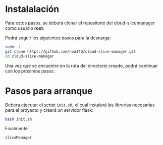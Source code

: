 # Instalalación 
Para estos pasos, se deberá clonar el repositorio del cloud-slicemanager como usuario **root**.

Podrá seguir los siguientes pasos para la descarga:

```bash {"id":"01HWB4H0QJW56YEFS5WA2VDN5V"}
sudo -i
git clone https://github.com/noaJ4Q/cloud-slice-manager.git
cd cloud-slice-manager
```
Una vez que se encuentre en la ruta del directorio creado, podrá continuar con los próximos pasos.

# Pasos para arranque
Deberá ejecutar el script `init.sh`, el cual instalará las librerias necesarias para el proyecto y creará un servidor flask:
```bash {"id":"01HWB4H0QJW56YEFS5WD3HDZ16"}
bash init.sh
```
Finalmente
```sh {"id":"01HZ7JWHHSBR26VZF89J5S2R1W"}
sliceManager
```